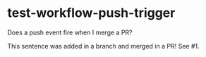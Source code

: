 # test-workflow-push-trigger
Does a push event fire when I merge a PR?

This sentence was added in a branch and merged in a PR! See #1.
